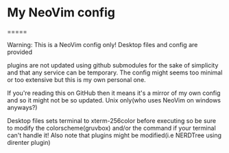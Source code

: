 # My NeoVim config
=====

Warning: This is a NeoVim config only!
Desktop files and config are provided

plugins are not updated using github submodules for the sake of simplicity and
that any service can be temporary. The config might seems too minimal or too 
extensive but this is my own personal one.

If you're reading this on GitHub then it means it's a mirror of my own config
and so it might not be so updated. 
Unix only(who uses NeoVim on windows anyways?)

Desktop files sets terminal to xterm-256color before executing so be sure to
modify the colorscheme(gruvbox) and/or the command if your terminal can't handle
it!
Also note that plugins might be modified(i.e NERDTree using direnter plugin)
